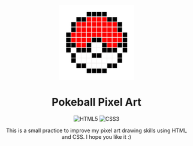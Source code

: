 <p align="center"><img src="Pokeball.png" width="200" alt="City Tech Logo"></p>

# <div align="center">Pokeball Pixel Art</div>

<p align="center">
  <img src="https://img.shields.io/badge/html5-%23E34F26.svg?style=for-the-badge&logo=html5&logoColor=white" alt="HTML5">
  <img src="https://img.shields.io/badge/css3-%231572B6.svg?style=for-the-badge&logo=css3&logoColor=white" alt="CSS3">
</p>

<p align="center">
  This is a small practice to improve my pixel art drawing skills using HTML and CSS. I hope you like it :)
</p>
